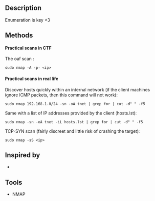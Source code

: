 
## Description

Enumeration is key <3

## Methods

#### Practical scans in CTF

The oaf scan : 
```shell-session
sudo nmap -A -p- <ip>
```

####   Practical scans in real life

Discover hosts quickly within an internal network (if the client machines ignore ICMP packets, then this command will not work):

```shell-session
sudo nmap 192.168.1.0/24 -sn -oA tnet | grep for | cut -d" " -f5
```

Same with a list of IP addresses provided by the client (hosts.lst):
```shell-session
sudo nmap -sn -oA tnet -iL hosts.lst | grep for | cut -d" " -f5
```


TCP-SYN scan (fairly discreet and little risk of crashing the target):
```shell-session
sudo nmap -sS <ip>
```

## Inspired by

- 

## Tools

- NMAP